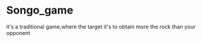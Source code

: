 # Songo_game
it's a traditional game,where the target it's to obtain more the rock than your opponent
